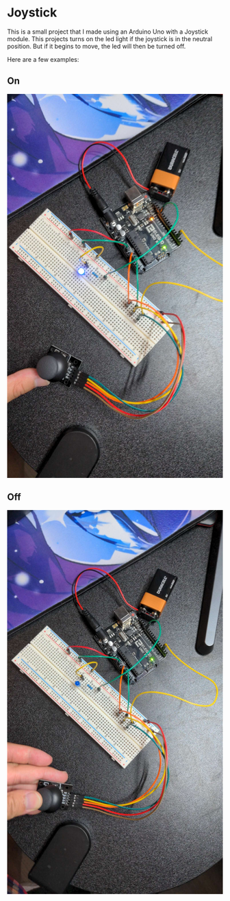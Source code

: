 # Joystick

This is a small project that I made using an Arduino Uno with a Joystick module. This projects turns on the led light if the joystick is in the neutral position. But if it begins to move, the led will then be turned off.

Here are a few examples:
## On 
![circut](imgs/on.jpg)
## Off 
![circut](imgs/off.jpg)